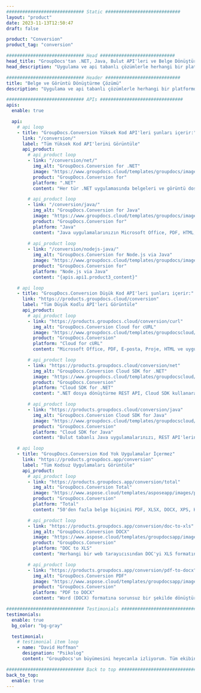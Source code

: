 ```yaml
---
############################# Static ############################
layout: "product"
date: 2023-11-13T12:50:47
draft: false

product: "Conversion"
product_tag: "conversion"

############################# Head ############################
head_title: "GroupDocs'tan .NET, Java, Bulut API'leri ve Belge Dönüştürme Uygulamaları"
head_description: "Uygulama ve api tabanlı çözümlerle herhangi bir platformda popüler belge ve görüntü dosyası biçimlerini dönüştürün."

############################# Header ############################
title: "Belge ve Görüntü Dönüştürme Çözümü"
description: "Uygulama ve api tabanlı çözümlerle herhangi bir platformda popüler belge ve görüntü dosyası biçimlerini dönüştürün."

############################# APIs ###############################
apis:
  enable: true

  api:
    # api loop
    - title: "GroupDocs.Conversion Yüksek Kod API'leri şunları içerir:"
      link: "/conversion/"
      label: "Tüm Yüksek Kod API'lerini Görüntüle"
      api_product:
        # api_product loop
        - link: "/conversion/net/"
          img_alt: "GroupDocs.Conversion for .NET"
          image: "https://www.groupdocs.cloud/templates/groupdocs/images/product-logos/groupdocs-conversion-net.png"
          product: "GroupDocs.Conversion for"
          platform: ".NET"
          content: "Her tür .NET uygulamasında belgeleri ve görüntü dosyası biçimlerini doğru bir şekilde dönüştürmek için yerel .NET API'si. Dönüştürme sırasında görüntü filigranları eklemeyi destekler."

        # api_product loop
        - link: "/conversion/java/"
          img_alt: "GroupDocs.Conversion for Java"
          image: "https://www.groupdocs.cloud/templates/groupdocs/images/product-logos/groupdocs-conversion-java.png"
          product: "GroupDocs.Conversion for"
          platform: "Java"
          content: "Java uygulamalarınızın Microsoft Office, PDF, HTML, resimler ve diğerleri dahil olmak üzere tüm endüstri standardı belge biçimleri arasında kolayca dönüştürme yapmasını sağlayın."
          
        # api_product loop
        - link: "/conversion/nodejs-java/"
          img_alt: "GroupDocs.Conversion for Node.js via Java"
          image: "https://www.groupdocs.cloud/templates/groupdocs/images/product-logos/groupdocs-conversion-nodejs-java.png"
          product: "GroupDocs.Conversion for"
          platform: "Node.js via Java"
          content: "{apis.api1.product3_content}"

    # api loop
    - title: "GroupDocs.Conversion Düşük Kod API'leri şunları içerir:"
      link: "https://products.groupdocs.cloud/conversion"
      label: "Tüm Düşük Kodlu API'leri Görüntüle"
      api_product:
        # api_product loop
        - link: "https://products.groupdocs.cloud/conversion/curl"
          img_alt: "GroupDocs.Conversion Cloud for cURL"
          image: "https://www.groupdocs.cloud/templates/groupdocscloud/images/sdk/272x272/groupdocs_conversion-for-curl.png"
          product: "GroupDocs.Conversion"
          platform: "Cloud for cURL"
          content: "Microsoft Office, PDF, E-posta, Proje, HTML ve uygulamalarınızdaki diğer yaygın dosya biçimlerini kolayca dönüştürmek için cURL RESTful dosya dönüştürme API'si ile çalışın."

        # api_product loop
        - link: "https://products.groupdocs.cloud/conversion/net"
          img_alt: "GroupDocs.Conversion Cloud SDK for .NET"
          image: "https://www.groupdocs.cloud/templates/groupdocscloud/images/sdk/272x272/groupdocs_conversion-for-net.png"
          product: "GroupDocs.Conversion"
          platform: "Cloud SDK for .NET"
          content: ".NET dosya dönüştürme REST API, Cloud SDK kullanarak herhangi bir platformda Microsoft Office, PDF, E-posta, Proje, HTML ve diğer yaygın dosya biçimlerini kolayca dönüştürmek için."

        # api_product loop
        - link: "https://products.groupdocs.cloud/conversion/java"
          img_alt: "GroupDocs.Conversion Cloud SDK for Java"
          image: "https://www.groupdocs.cloud/templates/groupdocscloud/images/sdk/272x272/groupdocs_conversion-for-java.png"
          product: "GroupDocs.Conversion"
          platform: "Cloud SDK for Java"
          content: "Bulut tabanlı Java uygulamalarınızı, REST API'lerini çağırabilen herhangi bir platformda gelişmiş belge dönüştürme özellikleriyle zenginleştirin."

    # api loop
    - title: "GroupDocs.Conversion Kod Yok Uygulamalar İçermez"
      link: "https://products.groupdocs.app/conversion"
      label: "Tüm Kodsuz Uygulamaları Görüntüle"
      api_product:
        # api_product loop
        - link: "https://products.groupdocs.app/conversion/total"
          img_alt: "GroupDocs.Conversion Total"
          image: "https://www.aspose.cloud/templates/asposeapp/images/products/logo/aspose_conversion-app.png"
          product: "GroupDocs.Conversion"
          platform: "Total"
          content: "50'den fazla belge biçimini PDF, XLSX, DOCX, XPS, HTML ve daha fazlasına dönüştürün."

        # api_product loop
        - link: "https://products.groupdocs.app/conversion/doc-to-xls"
          img_alt: "GroupDocs.Conversion DOCX"
          image: "https://www.aspose.cloud/templates/groupdocsapp/images/products/logo/groupdocs_words-app.png"
          product: "GroupDocs.Conversion"
          platform: "DOC to XLS"
          content: "Herhangi bir web tarayıcısından DOC'yi XLS formatına dönüştürmek için ücretsiz uygulama."

        # api_product loop
        - link: "https://products.groupdocs.app/conversion/pdf-to-docx"
          img_alt: "GroupDocs.Conversion PDF"
          image: "https://www.aspose.cloud/templates/groupdocsapp/images/products/logo/groupdocs_pdf-app.png"
          product: "GroupDocs.Conversion"
          platform: "PDF to DOCX"
          content: "Word (DOCX) formatına sorunsuz bir şekilde dönüştürmek için PDF belgelerinizi yükleyin."

############################# Testimonials ###############################
testimonials:
  enable: true
  bg_color: "bg-gray"

  testimonial:
    # testimonial item loop
    - name: "David Hoffman"
      designation: "Psikolog"
      content: "GroupDocs'un büyümesini heyecanla izliyorum. Tüm ekibinizin duyarlılığı bana çok yardımcı oldu, GroupDocs'tan biriyle konuştuğumda birinin beni dinlediğini ve bir şeyler olmasını sağladığını garanti edebilirim."

############################# Back to top ###############################
back_to_top:
  enable: true
---
```

